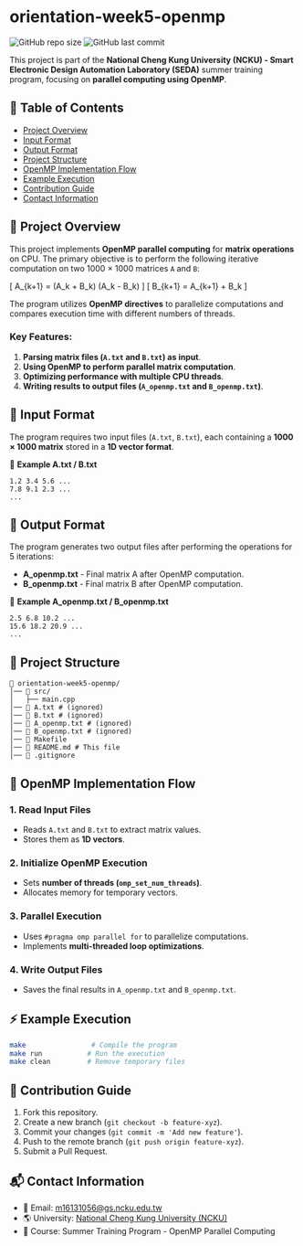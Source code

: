 # orientation-week5-openmp

![GitHub repo size](https://img.shields.io/github/repo-size/ysnanako/orientation-week5-openmp)
![GitHub last commit](https://img.shields.io/github/last-commit/ysnanako/orientation-week5-openmp)

This project is part of the **National Cheng Kung University (NCKU) - Smart Electronic Design Automation Laboratory (SEDA)** summer training program, focusing on **parallel computing using OpenMP**.

## 📖 Table of Contents

- [Project Overview](#project-overview)
- [Input Format](#input-format)
- [Output Format](#output-format)
- [Project Structure](#project-structure)
- [OpenMP Implementation Flow](#openmp-implementation-flow)
- [Example Execution](#example-execution)
- [Contribution Guide](#contribution-guide)
- [Contact Information](#contact-information)

## 📝 Project Overview

This project implements **OpenMP parallel computing** for **matrix operations** on CPU. The primary objective is to perform the following iterative computation on two 1000 × 1000 matrices `A` and `B`:

\[ A_{k+1} = (A_k + B_k) (A_k - B_k) \]
\[ B_{k+1} = A_{k+1} + B_k \]

The program utilizes **OpenMP directives** to parallelize computations and compares execution time with different numbers of threads.

### **Key Features:**
1. **Parsing matrix files (`A.txt` and `B.txt`) as input**.
2. **Using OpenMP to perform parallel matrix computation**.
3. **Optimizing performance with multiple CPU threads**.
4. **Writing results to output files (`A_openmp.txt` and `B_openmp.txt`)**.

## 📄 Input Format

The program requires two input files (`A.txt`, `B.txt`), each containing a **1000 × 1000 matrix** stored in a **1D vector format**.

📄 **Example A.txt / B.txt**
```
1.2 3.4 5.6 ...
7.8 9.1 2.3 ...
...
```

## 📄 Output Format

The program generates two output files after performing the operations for 5 iterations:
- **A_openmp.txt** - Final matrix A after OpenMP computation.
- **B_openmp.txt** - Final matrix B after OpenMP computation.

📄 **Example A_openmp.txt / B_openmp.txt**
```
2.5 6.8 10.2 ...
15.6 18.2 20.9 ...
...
```

## 🧰 Project Structure

```
📂 orientation-week5-openmp/
│── 📂 src/
│   ├── main.cpp  
│── 📄 A.txt # (ignored)  
│── 📄 B.txt # (ignored)  
│── 📄 A_openmp.txt # (ignored)  
│── 📄 B_openmp.txt # (ignored)  
│── 🔧 Makefile  
│── 📜 README.md # This file
│── 📜 .gitignore  
```

## 🔹 **OpenMP Implementation Flow**

### **1. Read Input Files**
- Reads `A.txt` and `B.txt` to extract matrix values.
- Stores them as **1D vectors**.

### **2. Initialize OpenMP Execution**
- Sets **number of threads (`omp_set_num_threads`)**.
- Allocates memory for temporary vectors.

### **3. Parallel Execution**
- Uses `#pragma omp parallel for` to parallelize computations.
- Implements **multi-threaded loop optimizations**.

### **4. Write Output Files**
- Saves the final results in `A_openmp.txt` and `B_openmp.txt`.

## ⚡ **Example Execution**

```bash
make                # Compile the program
make run           # Run the execution
make clean         # Remove temporary files
```

## 🤝 Contribution Guide

1. Fork this repository.
2. Create a new branch (`git checkout -b feature-xyz`).
3. Commit your changes (`git commit -m 'Add new feature'`).
4. Push to the remote branch (`git push origin feature-xyz`).
5. Submit a Pull Request.

## 📬 Contact Information

- 📧 Email: [m16131056@gs.ncku.edu.tw](mailto:m16131056@gs.ncku.edu.tw)
- 🌎 University: [National Cheng Kung University (NCKU)](https://www.ncku.edu.tw)
- 📖 Course: Summer Training Program - OpenMP Parallel Computing
